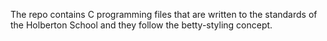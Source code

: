 The repo contains C programming files that are written to the standards of the Holberton School and they follow the betty-styling concept.
